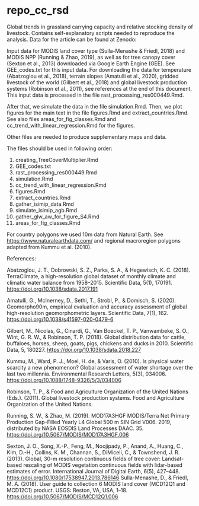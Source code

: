 # repo_cc_rsd
Global trends in grassland carrying capacity and relative stocking density of livestock.
Contains self-explanatory scripts needed to reproduce the analysis. Data for the article can be found at Zenodo:


Input data for MODIS land cover type (Sulla-Menashe & Friedl, 2018) and MODIS NPP (Running & Zhao, 2019), as well as for tree canopy cover (Sexton et al., 2013) downloaded via Google Earth Engine (GEE). See GEE_codes.txt for this input data. For downloading the data for temperature (Abatzoglou et al., 2018), terrain slopes (Amatulli et al., 2020), gridded livestock of the world (Gilbert et al., 2018) and global livestock production systems (Robinson et al., 2011), see references at the end of this document. This input data is processed in the file rast_processing_res000449.Rmd.

After that, we simulate the data in the file simulation.Rmd. Then, we plot figures for the main text in the file figures.Rmd and extract_countries.Rmd.
See also files areas_for_fig_classes.Rmd and cc_trend_with_linear_regression.Rmd for the figures.

Other files are needed to produce supplementary maps and data.

The files should be used in following order:
1) creating_TreeCoverMultiplier.Rmd
2) GEE_codes.txt
3) rast_processing_res000449.Rmd
4) simulation.Rmd
5) cc_trend_with_linear_regression.Rmd
6) figures.Rmd
7) extract_countries.Rmd
8) gather_isimip_data.Rmd
9) simulate_isimip_agb.Rmd
10) gather_glw_aw_for_figure_S4.Rmd
11) areas_for_fig_classes.Rmd

For country polygons we used 10m data from Natural Earth. See https://www.naturalearthdata.com/
and regional macroregion polygons adapted from Kummu et al. (2010). 

References:

Abatzoglou, J. T., Dobrowski, S. Z., Parks, S. A., & Hegewisch, K. C. (2018). TerraClimate, a high-resolution global dataset of monthly climate and climatic water balance from 1958–2015. Scientific Data, 5(1), 170191. https://doi.org/10.1038/sdata.2017.191

Amatulli, G., McInerney, D., Sethi, T., Strobl, P., & Domisch, S. (2020). Geomorpho90m, empirical evaluation and accuracy assessment of global high-resolution geomorphometric layers. Scientific Data, 7(1), 162. https://doi.org/10.1038/s41597-020-0479-6

Gilbert, M., Nicolas, G., Cinardi, G., Van Boeckel, T. P., Vanwambeke, S. O., Wint, G. R. W., & Robinson, T. P. (2018). Global distribution data for cattle, buffaloes, horses, sheep, goats, pigs, chickens and ducks in 2010. Scientific Data, 5, 180227. https://doi.org/10.1038/sdata.2018.227

Kummu, M., Ward, P. J., Moel, H. de, & Varis, O. (2010). Is physical water scarcity a new phenomenon? Global assessment of water shortage over the last two millennia. Environmental Research Letters, 5(3), 034006. https://doi.org/10.1088/1748-9326/5/3/034006

Robinson, T. P., & Food and Agriculture Organization of the United Nations (Eds.). (2011). Global livestock production systems. Food and Agriculture Organization of the United Nations.

Running, S. W., & Zhao, M. (2019). MOD17A3HGF MODIS/Terra Net Primary Production Gap-Filled Yearly L4 Global 500 m SIN Grid V006. 2019, distributed by NASA EOSDIS Land Processes DAAC. 35. https://doi.org/10.5067/MODIS/MOD17A3HGF.006

Sexton, J. O., Song, X.-P., Feng, M., Noojipady, P., Anand, A., Huang, C., Kim, D.-H., Collins, K. M., Channan, S., DiMiceli, C., & Townshend, J. R. (2013). Global, 30-m resolution continuous fields of tree cover: Landsat-based rescaling of MODIS vegetation continuous fields with lidar-based estimates of error. International Journal of Digital Earth, 6(5), 427–448. https://doi.org/10.1080/17538947.2013.786146
Sulla-Menashe, D., & Friedl, M. A. (2018). User guide to collection 6 MODIS land cover (MCD12Q1 and MCD12C1) product. USGS: Reston, VA, USA, 1–18. https://doi.org/10.5067/MODIS/MCD12Q1.006


